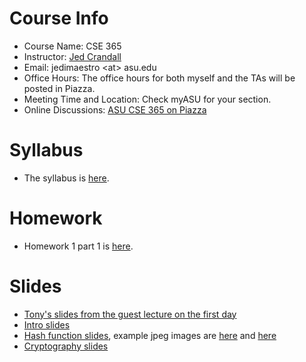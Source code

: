 

# Course Info

- Course Name: CSE 365
- Instructor: [Jed Crandall](https://jedcrandall.github.io)
- Email: jedimaestro \<at\> asu.edu
- Office Hours: The office hours for both myself and the TAs will be posted in Piazza. 
- Meeting Time and Location: Check myASU for your section.
- Online Discussions: [ASU CSE 365 on Piazza](http://piazza.com/asu/fall2021/cse365/home)

# Syllabus

- The syllabus is [here](https://jedcrandall.github.io/courses/cse365fall2021/syllabus.html).

# Homework

- Homework 1 part 1 is [here](https://jedcrandall.github.io/courses/cse365fall2021/hw1part1.html).

# Slides
- [Tony's slides from the guest lecture on the first day](tonysslides.pdf)
- [Intro slides](intro.pdf)
- [Hash function slides](hashfunctions.pdf), example jpeg images are [here](citlab-afa92a14854d6ac92d8a8446145b4d1b.jpeg) and [here](lxb-afa92a14854d6ac92d8a8446145b4d1b.jpeg)
- [Cryptography slides](Cryptography.pdf)
